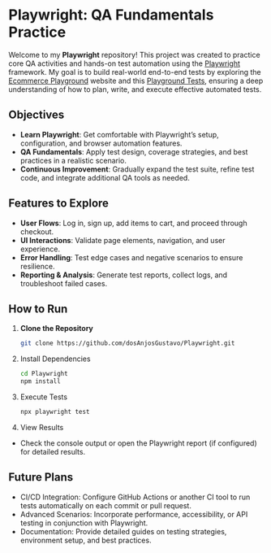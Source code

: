 # Playwright: QA Fundamentals Practice

Welcome to my **Playwright** repository! This project was created to practice core QA activities and hands-on test automation using the [Playwright](https://playwright.dev/) framework. My goal is to build real-world end-to-end tests by exploring the [Ecommerce Playground](https://ecommerce-playground.lambdatest.io/) website and this [Playground Tests](https://www.lambdatest.com/selenium-playground/), ensuring a deep understanding of how to plan, write, and execute effective automated tests.

## Objectives

- **Learn Playwright**: Get comfortable with Playwright’s setup, configuration, and browser automation features.
- **QA Fundamentals**: Apply test design, coverage strategies, and best practices in a realistic scenario.
- **Continuous Improvement**: Gradually expand the test suite, refine test code, and integrate additional QA tools as needed.

## Features to Explore

- **User Flows**: Log in, sign up, add items to cart, and proceed through checkout.
- **UI Interactions**: Validate page elements, navigation, and user experience.
- **Error Handling**: Test edge cases and negative scenarios to ensure resilience.
- **Reporting & Analysis**: Generate test reports, collect logs, and troubleshoot failed cases.

## How to Run

1. **Clone the Repository**

   ```bash
   git clone https://github.com/dosAnjosGustavo/Playwright.git

   ```

2. Install Dependencies

   ```bash
   cd Playwright
   npm install

   ```

3. Execute Tests

   ```bash
   npx playwright test

   ```

4. View Results

- Check the console output or open the Playwright report (if configured) for detailed results.

## Future Plans

- CI/CD Integration: Configure GitHub Actions or another CI tool to run tests automatically on each commit or pull request.
- Advanced Scenarios: Incorporate performance, accessibility, or API testing in conjunction with Playwright.
- Documentation: Provide detailed guides on testing strategies, environment setup, and best practices.
